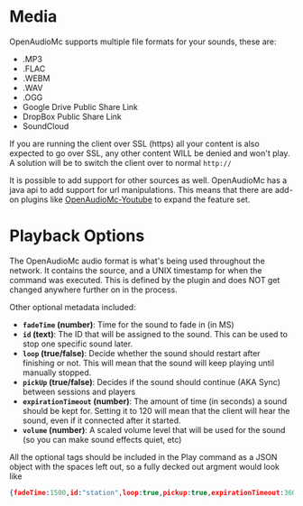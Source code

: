 # Media

OpenAudioMc supports multiple file formats for your sounds, these are:
- .MP3
- .FLAC
- .WEBM
- .WAV
- .OGG
- Google Drive Public Share Link
- DropBox Public Share Link
- SoundCloud

If you are running the client over SSL (https) all your content is also expected to go over SSL, any other content WILL be denied and won't play. A solution will be to switch the client over to normal `http://`

It is possible to add support for other sources as well. OpenAudioMc has a java api to add support for url manipulations. This means that there are add-on plugins like [OpenAudioMc-Youtube](https://www.spigotmc.org/resources/openaudiomc-youtube-support.64584/) to expand the feature set.

# Playback Options

The OpenAudioMc audio format is what's being used throughout the network. It contains the source, and a UNIX timestamp for when the command was executed. This is defined by the plugin and does NOT get changed anywhere further on in the process.

Other optional metadata included:
- **`fadeTime` (number)**: Time for the sound to fade in (in MS)
- **`id` (text)**: The ID that will be assigned to the sound. This can be used to stop one specific sound later.
- **`loop` (true/false)**: Decide whether the sound should restart after finishing or not. This will mean that the sound will keep playing until manually stopped.
- **`pickUp` (true/false)**: Decides if the sound should continue (AKA Sync) between sessions and players
- **`expirationTimeout` (number)**: The amount of time (in seconds) a sound should be kept for. Setting it to 120 will mean that the client will hear the sound, even if it connected after it started.
- **`volume` (number)**: A scaled volume level that will be used for the sound (so you can make sound effects quiet, etc)

All the optional tags should be included in the Play command as a JSON object with the spaces left out, so a fully decked out argment would look like
```json
{fadeTime:1500,id:"station",loop:true,pickup:true,expirationTimeout:3600000,volume:50}
```